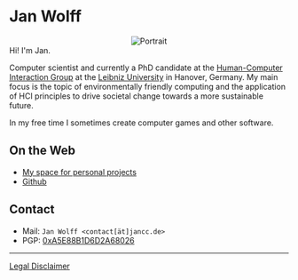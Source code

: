 # Jan Wolff

<div class="profile">
<div style="flex-grow: 1;text-align:center;"><img class="mugshot" src="me.webp" alt="Portrait" /></div>
<div style="flex-grow: 1">
Hi! I'm Jan.

Computer scientist and currently a PhD candidate at the [Human-Computer
Interaction Group](https://hci.uni-hannover.de/) at the [Leibniz
University](https://www.uni-hannover.de/) in Hanover, Germany. My main focus is
the topic of environmentally friendly computing and the application of HCI
principles to drive societal change towards a more sustainable future.

In my free time I sometimes create computer games and other software.
</div>
</div>

## On the Web

* [My space for personal projects](https://klockenschooster.de)
* [Github](https://github.com/jancc)

## Contact

* Mail: `Jan Wolff <contact[ät]jancc.de>`
* PGP: [0xA5E88B1D6D2A68026](D2A68026.asc)

---

[Legal Disclaimer](legal.html)

